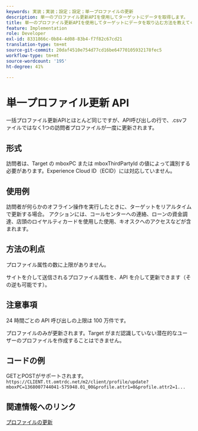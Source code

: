 ```yaml
---
keywords: 実装；実装；設定；設定；単一プロファイルの更新
description: 単一のプロファイル更新APIを使用してターゲットにデータを取得します。
title: 単一のプロファイル更新APIを使用してターゲットにデータを取り込む方法を教えてください。
feature: Implementation
role: Developer
exl-id: 8331866c-0b84-4d08-83b4-f7f82c67cd21
translation-type: tm+mt
source-git-commit: 20daf4510e754d77cd16be64770105932178fec5
workflow-type: tm+mt
source-wordcount: '195'
ht-degree: 41%

---
```


# 単一プロファイル更新 API

一括プロファイル更新APIとほとんど同じですが、API呼び出しの行で、.csvファイルではなく1つの訪問者プロファイルが一度に更新されます。

## 形式

訪問者は、Target の mboxPC または mboxThirdPartyId の値によって識別する必要があります。Experience Cloud ID（ECID）には対応していません。

## 使用例

訪問者が何らかのオフライン操作を実行したときに、ターゲットをリアルタイムで更新する場合。 アクションには、コールセンターへの連絡、ローンの資金調達、店頭のロイヤルティカードを使用した使用、キオスクへのアクセスなどが含まれます。

## 方法の利点

プロファイル属性の数に上限がありません。

サイトを介して送信されるプロファイル属性を、API を介して更新できます（その逆も可能です）。

## 注意事項

24 時間ごとの API 呼び出しの上限は 100 万件です。

プロファイルのみが更新されます。Target がまだ認識していない潜在的なユーザーのプロファイルを作成することはできません。

## コードの例

GETとPOSTがサポートされます。`https://CLIENT.tt.omtrdc.net/m2/client/profile/update?mboxPC=1368007744041-575948.01_00&profile.attr1=0&profile.attr2=1...`

## 関連情報へのリンク

[プロファイルの更新](https://developers.adobetarget.com/api/#updating-profiles)
